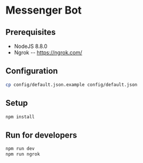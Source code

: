 # Messenger Bot

## Prerequisites
- NodeJS 8.8.0
- Ngrok -- https://ngrok.com/


## Configuration
 
```bash
cp config/default.json.example config/default.json
```

## Setup
```bash
npm install
```

## Run for developers
```bash
npm run dev
npm run ngrok
```


